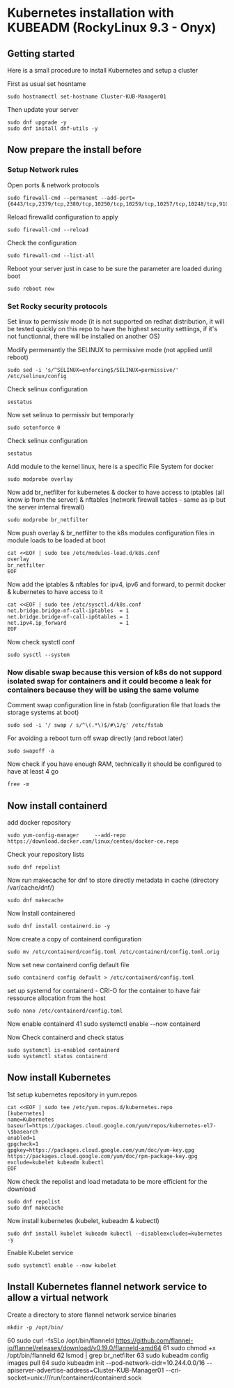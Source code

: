 # Kubernetes installation with KUBEADM  (RockyLinux 9.3 - Onyx)

## Getting started

Here is a small procedure to install Kubernetes and setup a cluster

First as usual set hosntame
```shell
sudo hostnamectl set-hostname Cluster-KUB-Manager01
```
Then update your server
```shell
sudo dnf upgrade -y
sudo dnf install dnf-utils -y
```

## Now prepare the install before

### Setup Network rules

Open ports & network protocols
```shell
sudo firewall-cmd --permanent --add-port={6443/tcp,2379/tcp,2380/tcp,10250/tcp,10259/tcp,10257/tcp,10248/tcp,9100/tcp,7946/udp,7946/tcp,7646/udp,7646/tcp,2379/tcp}
```
Reload firewalld configuration to apply
```shell
sudo firewall-cmd --reload
```
Check the configuration
```shell
sudo firewall-cmd --list-all
```
Reboot your server just in case to be sure the parameter are loaded during boot
```shell
sudo reboot now
```

### Set Rocky security protocols

Set linux to permissiv mode 
(it is not supported on redhat distribution, it will be tested quickly on this repo to have the highest security settiings, if it's not functionnal, there will be installed on another OS)

Modify permenantly the SELINUX to permissive mode (not applied until reboot)
```shell
sudo sed -i 's/^SELINUX=enforcing$/SELINUX=permissive/' /etc/selinux/config
```
Check selinux configuration
```shell
sestatus
```
Now set selinux to permissiv but temporarly
```shell
sudo setenforce 0
```
Check selinux configuration
```shell
sestatus
```
Add module to the kernel linux, here is a specific File System for docker
```shell
sudo modprobe overlay
```
Now add br_netfilter for kubernetes & docker to have access to iptables (all know ip from the server) & nftables (network firewall tables - same as ip but the server internal firewall)
```shell
sudo modprobe br_netfilter
```

Now push overlay & br_netfilter to the k8s modules configuration files in module loads to be loaded at boot
```shell
cat <<EOF | sudo tee /etc/modules-load.d/k8s.conf
overlay
br_netfilter
EOF
```
Now add the iptables & nftables for ipv4, ipv6 and forward, to permit docker & kubernetes to have access to it
```shell
cat <<EOF | sudo tee /etc/sysctl.d/k8s.conf
net.bridge.bridge-nf-call-iptables  = 1
net.bridge.bridge-nf-call-ip6tables = 1
net.ipv4.ip_forward                 = 1
EOF
```
Now check systctl conf
```shell
sudo sysctl --system
```

### Now disable swap because this version of k8s do not suppord isolated swap for containers and it could become a leak for containers because they will be using the same volume

Comment swap configuration line in fstab (configuration file that loads the storage systems at boot)
```shell
sudo sed -i '/ swap / s/^\(.*\)$/#\1/g' /etc/fstab
```
For avoiding a reboot turn off swap directly (and reboot later)
```shell
sudo swapoff -a
```
Now check if you have enough RAM, technically it should be configured to have at least 4 go
```shell
free -m
```

## Now install containerd

add docker repository
```shell
sudo yum-config-manager     --add-repo     https://download.docker.com/linux/centos/docker-ce.repo
```
Check your repository lists
```shell
sudo dnf repolist
```
Now run makecache for dnf to store directly metadata in cache (directory /var/cache/dnf/)
```shell
sudo dnf makecache
```
Now Install containered
```shell
sudo dnf install containerd.io -y
```


Now create a copy of containerd configuration
```shell
sudo mv /etc/containerd/config.toml /etc/containerd/config.toml.orig
```
Now set new containerd config default file
```shell
sudo containerd config default > /etc/containerd/config.toml
```
set up systemd for containerd - CRI-O for the container to have fair ressource allocation from the host
```shell
sudo nano /etc/containerd/config.toml
```
Now enable containerd
   41  sudo systemctl enable --now containerd

Now Check containerd and check status
```shell
sudo systemctl is-enabled containerd
sudo systemctl status containerd
```

## Now install Kubernetes
1st setup kubernetes repository in yum.repos
```shell
cat <<EOF | sudo tee /etc/yum.repos.d/kubernetes.repo
[kubernetes]
name=Kubernetes
baseurl=https://packages.cloud.google.com/yum/repos/kubernetes-el7-\$basearch
enabled=1
gpgcheck=1
gpgkey=https://packages.cloud.google.com/yum/doc/yum-key.gpg https://packages.cloud.google.com/yum/doc/rpm-package-key.gpg
exclude=kubelet kubeadm kubectl
EOF
```
Now check the repolist and load metadata to be more efficient for the download
```shell
sudo dnf repolist
sudo dnf makecache
```
Now install kubernetes (kubelet, kubeadm & kubectl)
```shell
sudo dnf install kubelet kubeadm kubectl --disableexcludes=kubernetes -y
```

Enable Kubelet service
```shell
sudo systemctl enable --now kubelet
```
## Install Kubernetes flannel network service to allow a virtual network
Create a directory to store flannel network service binaries
```shell
mkdir -p /opt/bin/
```

   60  sudo curl -fsSLo /opt/bin/flanneld https://github.com/flannel-io/flannel/releases/download/v0.19.0/flanneld-amd64
   61  sudo chmod +x /opt/bin/flanneld
   62  lsmod | grep br_netfilter
   63  sudo kubeadm config images pull
   64  sudo kubeadm init --pod-network-cidr=10.244.0.0/16 --apiserver-advertise-address=Cluster-KUB-Manager01 --cri-socket=unix:///run/containerd/containerd.sock